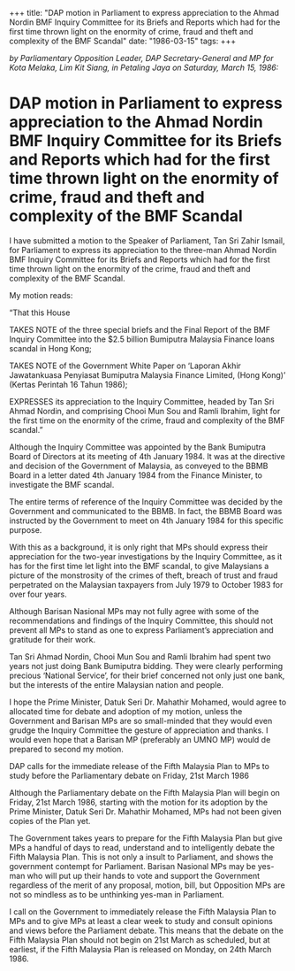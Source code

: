 +++ 
title: "DAP motion in Parliament to express appreciation to the Ahmad Nordin BMF Inquiry Committee for its Briefs and Reports which had for the first time thrown light on the enormity of crime, fraud and theft and complexity of the BMF Scandal"
date: "1986-03-15"
tags:
+++

_by Parliamentary Opposition Leader, DAP Secretary-General and MP for Kota Melaka, Lim Kit Siang, in Petaling Jaya on Saturday,  March 15, 1986:_

# DAP motion in Parliament to express appreciation to the Ahmad Nordin BMF Inquiry Committee for its Briefs and Reports which had for the first time thrown light on the enormity of crime, fraud and theft and complexity of the BMF Scandal

I have submitted a motion to the Speaker of Parliament, Tan Sri Zahir Ismail, for Parliament to express its appreciation to the three-man Ahmad Nordin BMF Inquiry Committee for its Briefs and Reports which had for the first time thrown light on the enormity of the crime, fraud and theft and complexity of the BMF Scandal.</u>

My motion reads:

“That this House

TAKES NOTE of the three special briefs and the Final Report of the BMF Inquiry Committee into the $2.5 billion Bumiputra Malaysia Finance loans scandal in Hong Kong;

TAKES NOTE of the Government White Paper on ‘Laporan Akhir Jawatankuasa Penyiasat Bumiputra Malaysia Finance Limited, (Hong Kong)’ (Kertas Perintah 16 Tahun 1986);

EXPRESSES its appreciation to the Inquiry Committee, headed by Tan Sri Ahmad Nordin, and comprising Chooi Mun Sou and Ramli Ibrahim, light for the first time on the enormity of the crime, fraud and complexity of the BMF scandal.”

Although the Inquiry Committee was appointed by the Bank Bumiputra Board of Directors at its meeting of 4th January 1984. It was at the directive and decision of the Government of Malaysia, as conveyed to the BBMB Board in a letter dated 4th January 1984 from the Finance Minister, to investigate the BMF scandal.

The entire terms of reference of the Inquiry Committee was decided by the Government and communicated to the BBMB. In fact, the BBMB Board was instructed by the Government to meet on 4th January 1984 for this specific purpose.

With this as a background, it is only right that MPs should express their appreciation for the two-year investigations by the Inquiry Committee, as it has for the first time let light into the BMF scandal, to give Malaysians a picture of the monstrosity of the crimes of theft, breach of trust and fraud perpetrated on the Malaysian taxpayers from July 1979 to October 1983 for over four years.

Although Barisan Nasional MPs may not fully agree with some of the recommendations and findings of the Inquiry Committee, this should not prevent all MPs to stand as one to express Parliament’s appreciation and gratitude for their work.

Tan Sri Ahmad Nordin, Chooi Mun Sou and Ramli Ibrahim had spent two years not just doing Bank Bumiputra bidding. They were clearly performing precious ‘National Service’, for their brief concerned not only just one bank, but the interests of the entire Malaysian nation and people.

I hope the Prime Minister, Datuk Seri Dr. Mahathir Mohamed, would agree to allocated time for debate and adoption of my motion, unless the Government and Barisan MPs are so small-minded that they would even grudge the Inquiry Committee the gesture of appreciation and thanks. I would even hope that a Barisan MP (preferably an UMNO MP) would de prepared to second my motion.

DAP calls for the immediate release of the Fifth Malaysia Plan to MPs to study before the Parliamentary debate on Friday, 21st March 1986

Although the Parliamentary debate on the Fifth Malaysia Plan will begin on Friday, 21st March 1986, starting with the motion for its adoption by the Prime Minister, Datuk Seri Dr. Mahathir Mohamed, MPs had not been given copies of the Plan yet.

The Government takes years to prepare for the Fifth Malaysia Plan but give MPs a handful of days to read, understand and to intelligently debate the Fifth Malaysia Plan. This is not only a insult to Parliament, and shows the government contempt for Parliament. Barisan Nasional MPs may be yes-man who will put up their hands to vote and support the Government regardless of the merit of any proposal, motion, bill, but Opposition MPs are not so mindless as to be unthinking yes-man in Parliament.

I call on the Government to immediately release the Fifth Malaysia Plan to MPs and to give MPs at least a clear week to study and consult opinions and views before the Parliament debate. This means that the debate on the Fifth Malaysia Plan should not begin on 21st March as scheduled, but at earliest, if the Fifth Malaysia Plan is released on Monday, on 24th March 1986.
 
